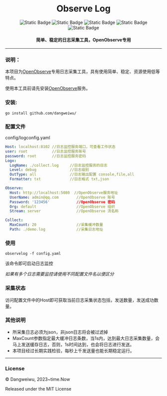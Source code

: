 <h1 align="center">Observe Log</h1>
<p align="center">
<img alt="Static Badge" src="https://img.shields.io/badge/Go- 1.9-blue">
<img alt="Static Badge" src="https://img.shields.io/badge/Gin- 1.8-blue">

<img alt="Static Badge" src="https://img.shields.io/badge/OpenObserve- 0.60 -gren">
<img alt="Static Badge" src="https://img.shields.io/badge/issue- open -gren">
<img alt="Static Badge" src="https://img.shields.io/badge/license- MIT-blue">
<h4 align="center">简单、稳定的日志采集工具，OpenObserve专用</h4>
</p>

---

### 说明：

本项目为[OpenObserve](https://openobserve.ai/)专用日志采集工具，具有使用简单、稳定、资源使用低等特点。

使用本工具前请先安装[OpenObserve](https://openobserve.ai/)服务。
### 安装:

```go install github.com/dangweiwu/```

### 配置文件
config/logconfig.yaml
``` yaml
Host: localhost:8102 //日志监控服务端口，可查看工作状态
user: root           //日志监控服务账号
password: root       //日志监控服务密码
Logx:
  LogName: ./collect.log     //日志监控服务的日志
  Level: debug               //日志级别
  OutType: all               //日志输出配置 console,file,all
  Formatter: txt             //日志格式 txt,json

Observe:
  Host: http://localhost:5080  //OpenObserve服务地址
  UserName: admin@qq.com        //OpenObserve 账号
  Password: '123456'            //OpenObserve 密码
  Org: default                  //OpenObserve 组织
  Stream: server                //OpenObserve 流名称

Collect:
  MaxCount: 20                  //采集缓冲数量
  Path: ./demo.log              //采集日志地址
```

### 使用
```
observelog -f config.yaml 
```
该命令即可启动日志监控

*如果有多个日志需要监控请使用不同配置文件名以便区分*

### 采集状态

访问配置文件中的Host即可获取当前日志采集状态包括，发送数量，发送成功数量。


### 其他说明

- 所采集日志必须为json，非json日志将会被过滤掉
- MaxCount参数指定最大缓冲日志条数，当1s内，达到最大日志采集数量，会马上发送缓存日志，否则，1s时间达到，也会将日志进行发送。
- 本项目经过长期实践检验，每秒上千发送量也能长期稳定运行。



---
### License
© Dangweiwu, 2023~time.Now

Released under the MIT License
